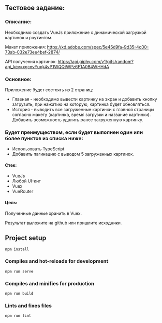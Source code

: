 ## Тестовое задание:

### Описание:
Необходимо создать VueJs приложение с динамической загрузкой картинок и роутингом.

Макет приложения: https://xd.adobe.com/spec/5e45d9fa-9d35-4c00-73ab-032e73ee4bef-2874/

API получения картинок: https://api.giphy.com/v1/gifs/random?api_key=xgcnvYuqk4vP1WQQtWPz6F1A0B4WHHdA

### Основное:
Приложение будет состоять из 2 страниц:

- Главная - необходимо вывести картинку на экран и добавить кнопку загрузить, при нажатию на которую, картинка будет обновляться.
- История - выводить все загруженные картинки с главной страницы согласно макету (картинка, время загрузки и название картинки). Добавить возможность удалить ранее загруженную картинку.

### Будет преимуществом, если будет выполнен один или более пунктов из списка ниже:
- Использовать TypeScript
- Добавить пагинацию с выводом 5 загруженных картинок. 

#### Стек:
- VueJs
- Любой UI-кит
- Vuex
- VueRouter

#### Цель:
Полученные данные хранить в Vuex. 
 
Результат выложите на github или пришлите исходники.

## Project setup
```
npm install
```

### Compiles and hot-reloads for development
```
npm run serve
```

### Compiles and minifies for production
```
npm run build
```

### Lints and fixes files
```
npm run lint
```

